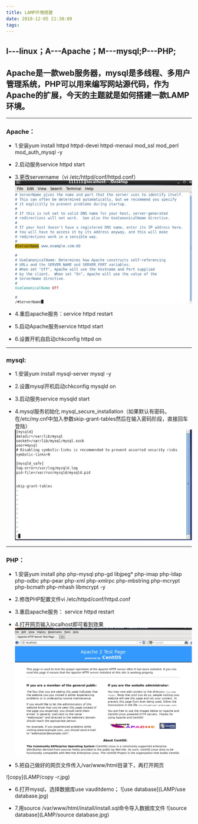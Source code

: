 ```yaml
---
title: LAMP环境搭建
date: 2018-12-05 21:30:09
tags:
---
```

## l---linux；A---Apache；M---mysql;P---PHP;
## Apache是一款web服务器，mysql是多线程、多用户管理系统，PHP可以用来编写网站源代码，作为Apache的扩展，今天的主题就是如何搭建一款LAMP环境。
------
### Apache：

* 1.安装yum install httpd httpd-devel httpd-menaul mod_ssl mod_perl mod_auth_mysql -y

* 2.启动服务service httpd start

* 3.更改servername（vi /etc/httpd/conf/httpd.conf）
![servername](LAMP/servername.jpg)
* 4.重启apache服务：service httpd restart

* 5.启动Apache服务service httpd start

* 6.设置开机自启动chkconfig httpd on

------
### mysql:

* 1.安装yum install mysql-server mysql -y

* 2.设置mysql开机启动chkconfig mysqld on

* 3.启动服务service mysqld start

* 4.mysql服务初始化 mysql_secure_installation（如果默认有密码，在/etc/my.cnf中加入参数skip-grant-tables然后在输入密码阶段，直接回车登陆）
![mycnf](LAMP/mycnf.jpg)
------
### PHP：

* 1.安装yum install php php-mysql php-gd libjpeg* php-imap php-ldap php-odbc php-pear php-xml php-xmlrpc php-mbstring php-mcrypt php-bcmath php-mhash libmcrypt -y

* 2.修改PHP配置文件vi  /etc/httpd/conf/httpd.conf

* 3.重启apache服务： service httpd restart

* 4.打开网页输入localhost即可看到效果
![apache](LAMP/apache.jpg)
* 5.把自己做好的网页文件传入/var/www/html目录下，再打开网页

![copy](LAMP/copy -r.jpg)

* 6.打开mysql，选择数据库use vauditdemo；
    ![use database](LAMP/use database.jpg)

* 7.用source /var/www/html/install/install.sql命令导入数据库文件
![source database](LAMP/source database.jpg)
